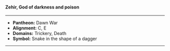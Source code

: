 #### Zehir, God of darkness and poison
___

- **Pantheon:** Dawn War
- **Alignment:** C, E
- **Domains:** Trickery, Death
- **Symbol:** Snake in the shape of a dagger
___
